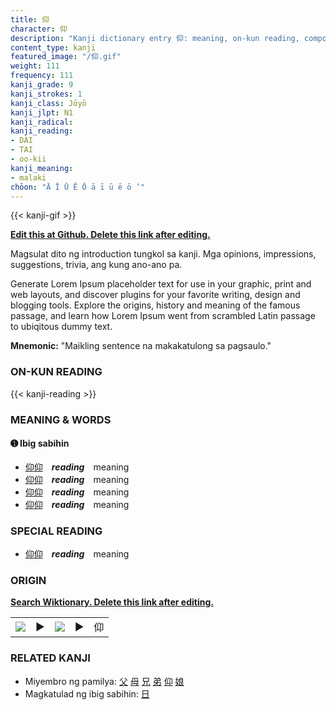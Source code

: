 ```yaml
---
title: 仰
character: 仰
description: "Kanji dictionary entry 仰: meaning, on-kun reading, compounds, origin, related kanji"
content_type: kanji
featured_image: "/仰.gif"
weight: 111
frequency: 111
kanji_grade: 9
kanji_strokes: 1
kanji_class: Jōyō
kanji_jlpt: N1
kanji_radical: 
kanji_reading: 
- DAI
- TAI
- oo-kii
kanji_meaning:
- malaki
chōon: "Ā Ī Ū Ē Ō ā ī ū ē ō ’"
---
```

[//]: # (Don't edit the line below. Kanji animated GIF code is automatically generated.)
{{< kanji-gif >}}

[//]: # (Edit below this line.)

**[Edit this at Github. Delete this link after editing.](https://github.com/tim0g/tim/tree/main/content/kanji/仰/index.md)**

Magsulat dito ng introduction tungkol sa kanji. Mga opinions, impressions, suggestions, trivia, ang kung ano-ano pa.

Generate Lorem Ipsum placeholder text for use in your graphic, print and web layouts, and discover plugins for your favorite writing, design and blogging tools. Explore the origins, history and meaning of the famous passage, and learn how Lorem Ipsum went from scrambled Latin passage to ubiqitous dummy text.
 
**Mnemonic:** "Maikling sentence na makakatulong sa pagsaulo."

### ON-KUN READING

[//]: # (Don't edit the line below. ON-KUN READING code is automatically generated.)
{{< kanji-reading >}}

### MEANING & WORDS

#### ➊ **Ibig sabihin**
  - [仰](../仰)[仰](../仰)　***reading***　meaning
  - [仰](../仰)[仰](../仰)　***reading***　meaning
  - [仰](../仰)[仰](../仰)　***reading***　meaning
  - [仰](../仰)[仰](../仰)　***reading***　meaning

### SPECIAL READING
  - [仰](../仰)[仰](../仰)　***reading***　meaning

### ORIGIN

**[Search Wiktionary. Delete this link after editing.](https://wiktionary.org/wiki/仰)**
<table class="kanji-table"><tr><td>
<img src="60px-仰-bronze.svg.png">
</td><td>▶</td><td>
<img src="60px-仰-oracle.svg.png">
</td><td>▶</td>
<td class="kanji-origin">仰</td>
</tr></table>

### RELATED KANJI
- Miyembro ng pamilya: [父](../父) [母](../母) [兄](../兄) [弟](../弟) [仰](../仰) [娘](../娘)
- Magkatulad ng ibig sabihin: [日](../日)
